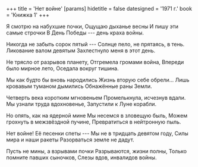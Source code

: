 +++
title = 'Нет войне'
[params]
  hidetitle = false
  datesigned = '1971 г.'
  book = 'Книжка 1'
+++
<!-- Нет войне -->

Я смотрю на набухшие почки,
Ощущаю дыханье весны
И пишу эти самые строчки
В День Победы --- день краха войны.

Никогда не забыть сорок пятый ---
Солнце пело, не прятаясь, в тень.
Ликование валом девятым
Захлестнуло меня в этот день.

Не трясло от разрывов планету,
Отгремела громами война,
Впереди было мирное лето,
Оседала вокруг тишина.

Мы как будто бы вновь народились<!-- До исправления автором: И мы будто бы вновь народились -->
Жизнь вторую себе обрели...
Лишь кровавым туманом дымились
Обнажённые раны Земли.

Четверть века коротким мгновеньем
Промелькнула, исчезнув вдали.
Мы узнали труда вдохновенье,
Запустили к Луне корабли.

Но опять, как на ядерной мине
Мы несемся в зловещую быль,
Можем грохнуть в межзвёздной пучине,
Превратиться в нейтронную пыль.

Нет войне! Её песенки спеты ---
Мы не в тридцать девятом году,
Силы мира и наши ракеты
Разорваться земле не дадут.

Пусть не мины, а взрывами почки
Разрываются, жизни полны,
Только помните павших сыночков,
Слезы вдов, инвалидов войны.

<!-- 1971 г. -->
<!-- Книжка 1 -->
